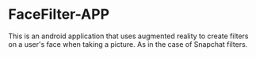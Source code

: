 # FaceFilter-APP
This is an android application that uses augmented reality to create filters on a user's face when taking a picture. As in the case of Snapchat filters.
